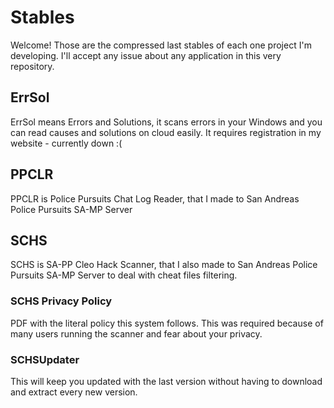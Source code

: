 # Stables

Welcome!
Those are the compressed last stables of each one project I'm developing. I'll accept any issue about any application in this very repository.

## ErrSol
ErrSol means Errors and Solutions, it scans errors in your Windows and you can read causes and solutions on cloud easily. It requires registration in my website - currently down :(

## PPCLR
PPCLR is Police Pursuits Chat Log Reader, that I made to San Andreas Police Pursuits SA-MP Server

## SCHS
SCHS is SA-PP Cleo Hack Scanner, that I also made to San Andreas Police Pursuits SA-MP Server to deal with cheat files filtering.
### SCHS Privacy Policy
PDF with the literal policy this system follows. This was required because of many users running the scanner and fear about your privacy.
### SCHSUpdater
This will keep you updated with the last version without having to download and extract every new version.
